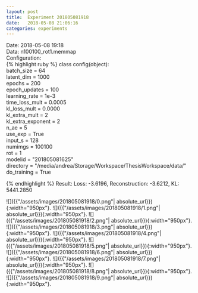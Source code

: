 ```yaml
---
layout: post
title:  Experiment 201805081918
date:   2018-05-08 21:06:16
categories: experiments
---
```

Date: 2018-05-08 19:18  
Data: n100100_rot1.memmap  
Configuration:   
{% highlight ruby %}
class config(object):  
    batch_size = 64  
    latent_dim = 1000  
    epochs = 200  
    epoch_updates = 100  
    learning_rate = 1e-3   
    time_loss_mult = 0.0005   
    kl_loss_mult = 0.0000  
    kl_extra_mult = 2   
    kl_extra_exponent = 2  
    n_ae = 5  
    use_exp = True  
    input_s = 128  
    numimgs = 100100  
    rot = 1  
    modelid = "201805081625"  
    directory = "/media/andrea/Storage/Workspace/ThesisWorkspace/data/"  
    do_training = True  
  
{% endhighlight %}
Result: Loss: -3.6196, Reconstruction: -3.6212, KL: 5441.2850  

![]({{"/assets/images/201805081918/0.png"| absolute_url}}){:width="950px"}.
![]({{"/assets/images/201805081918/1.png"| absolute_url}}){:width="950px"}.
![]({{"/assets/images/201805081918/2.png"| absolute_url}}){:width="950px"}.
![]({{"/assets/images/201805081918/3.png"| absolute_url}}){:width="950px"}.
![]({{"/assets/images/201805081918/4.png"| absolute_url}}){:width="950px"}.
![]({{"/assets/images/201805081918/5.png"| absolute_url}}){:width="950px"}.
![]({{"/assets/images/201805081918/6.png"| absolute_url}}){:width="950px"}.
![]({{"/assets/images/201805081918/7.png"| absolute_url}}){:width="950px"}.
![]({{"/assets/images/201805081918/8.png"| absolute_url}}){:width="950px"}.
![]({{"/assets/images/201805081918/9.png"| absolute_url}}){:width="950px"}.